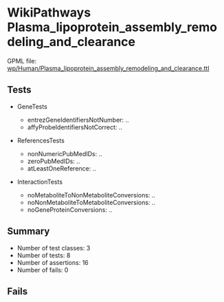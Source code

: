 # WikiPathways Plasma_lipoprotein_assembly_remodeling_and_clearance

GPML file: [wp/Human/Plasma_lipoprotein_assembly_remodeling_and_clearance.ttl](../wp/Human/Plasma_lipoprotein_assembly_remodeling_and_clearance.ttl)

## Tests

* GeneTests
    * entrezGeneIdentifiersNotNumber: ..
    * affyProbeIdentifiersNotCorrect: ..

* ReferencesTests
    * nonNumericPubMedIDs: ..
    * zeroPubMedIDs: ..
    * atLeastOneReference: ..

* InteractionTests
    * noMetaboliteToNonMetaboliteConversions: ..
    * noNonMetaboliteToMetaboliteConversions: ..
    * noGeneProteinConversions: ..

## Summary

* Number of test classes: 3
* Number of tests: 8
* Number of assertions: 16
* Number of fails: 0

## Fails

